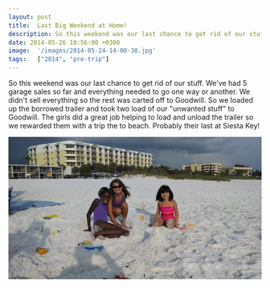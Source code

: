 ```yaml
---
layout: post
title:  Last Big Weekend at Home!
description: So this weekend was our last chance to get rid of our stuff. We've had 5 ga...
date: 2014-05-26 18:56:00 +0300
image:  '/images/2014-05-24-14-00-38.jpg'
tags:   ["2014", "pre-trip"]
---
```

<p>So this weekend was our last chance to get rid of our stuff. We've had 5 garage sales so far and everything needed to go one way or another. We didn't sell everything so the rest was carted off to Goodwill. So we loaded up the borrowed trailer and took two load of our &quot;unwanted stuff&quot; to Goodwill. The girls did a great job helping to load and unload the trailer so we rewarded them with a trip the to beach. Probably their last at Siesta Key!</p>
<p><img src="images/2014-05-26-18-36-24.jpg" alt="" ></p>

